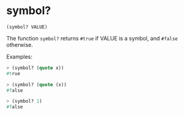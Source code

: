 # symbol?

`(symbol? VALUE)`

The function `symbol?` returns `#true` if VALUE is a symbol, and `#false`
otherwise.

Examples:

```lisp
> (symbol? (quote x))
#true

> (symbol? (quote (x))
#false

> (symbol? 1)
#false
```
